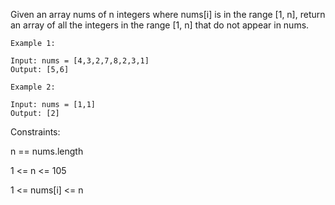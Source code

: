 Given an array nums of n integers where nums[i] is in the range [1, n], return an array of all the integers in the range [1, n] that do not appear in nums.

 
```
Example 1:

Input: nums = [4,3,2,7,8,2,3,1]
Output: [5,6]
```
```
Example 2:

Input: nums = [1,1]
Output: [2]
```
 

Constraints:

n == nums.length

1 <= n <= 105

1 <= nums[i] <= n
 
